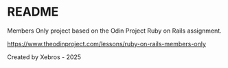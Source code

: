 # README

Members Only project based on the Odin Project Ruby on Rails assignment.

https://www.theodinproject.com/lessons/ruby-on-rails-members-only


Created by Xebros - 2025